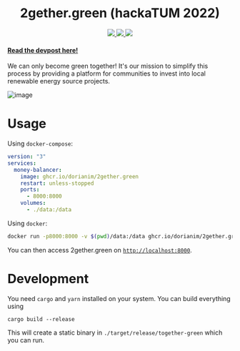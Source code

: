 <h1 align="center">
    2gether.green (hackaTUM 2022)
</h1>

<p align="center">
  <a href="https://github.com/dorianim/2gether.green/actions/workflows/preview.yml">
    <img src="https://github.com/dorianim/2gether.green/actions/workflows/preview.yml/badge.svg">
  </a>
  <a href="https://rust-reportcard.xuri.me/badge/github.com/dorianim/2gether.green">
    <img src="https://rust-reportcard.xuri.me/badge/github.com/dorianim/2gether.green">
  </a>
  <a href="https://www.gnu.org/licenses/agpl-3.0" ><img src="https://img.shields.io/badge/License-AGPL%20v3-blue.svg" /></a>
</p>

#### [Read the devpost here!](https://devpost.com/software/2gethergreen)

We can only become green together! It's our mission to simplify this process by providing a platform for communities to invest into local renewable energy source projects. 

![image](https://user-images.githubusercontent.com/30153207/202896189-4e9064a5-2c3f-4509-b154-e4ccaea96b1d.png)

# Usage

Using `docker-compose`:

```yaml
version: "3"
services:
  money-balancer:
    image: ghcr.io/dorianim/2gether.green
    restart: unless-stopped
    ports:
      - 8000:8000
    volumes:
      - ./data:/data
```

Using `docker`:

```bash
docker run -p8000:8000 -v $(pwd)/data:/data ghcr.io/dorianim/2gether.green
```

You can then access 2gether.green on [`http://localhost:8000`](http://localhost:8000).

# Development

You need `cargo` and `yarn` installed on your system. You can build everything using

```
cargo build --release
```

This will create a static binary in `./target/release/together-green` which you can run.
